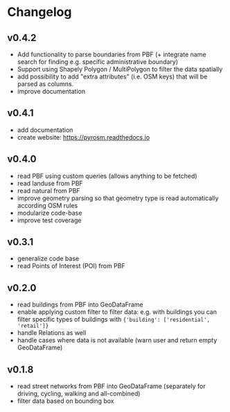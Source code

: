 Changelog
=========

v0.4.2
------

- Add functionality to parse boundaries from PBF (+ integrate name search for finding e.g. specific administrative boundary)
- Support using Shapely Polygon / MultiPolygon to filter the data spatially
- add possibility to add "extra attributes" (i.e. OSM keys) that will be parsed as columns.
- improve documentation
 
v0.4.1
------

- add documentation 
- create website: https://pyrosm.readthedocs.io

v0.4.0
------

- read PBF using custom queries (allows anything to be fetched)
- read landuse from PBF
- read natural from PBF
- improve geometry parsing so that geometry type is read automatically according OSM rules
- modularize code-base 
- improve test coverage


v0.3.1
------

- generalize code base
- read Points of Interest (POI) from PBF

v0.2.0
------

- read buildings from PBF into GeoDataFrame
- enable applying custom filter to filter data: e.g. with buildings you can filter specific 
types of buildings with `{'building': ['residential', 'retail']}`
- handle Relations as well
- handle cases where data is not available (warn user and return empty GeoDataFrame) 

v0.1.8
------

- read street networks from PBF into GeoDataFrame (separately for driving, cycling, walking and all-combined)
- filter data based on bounding box